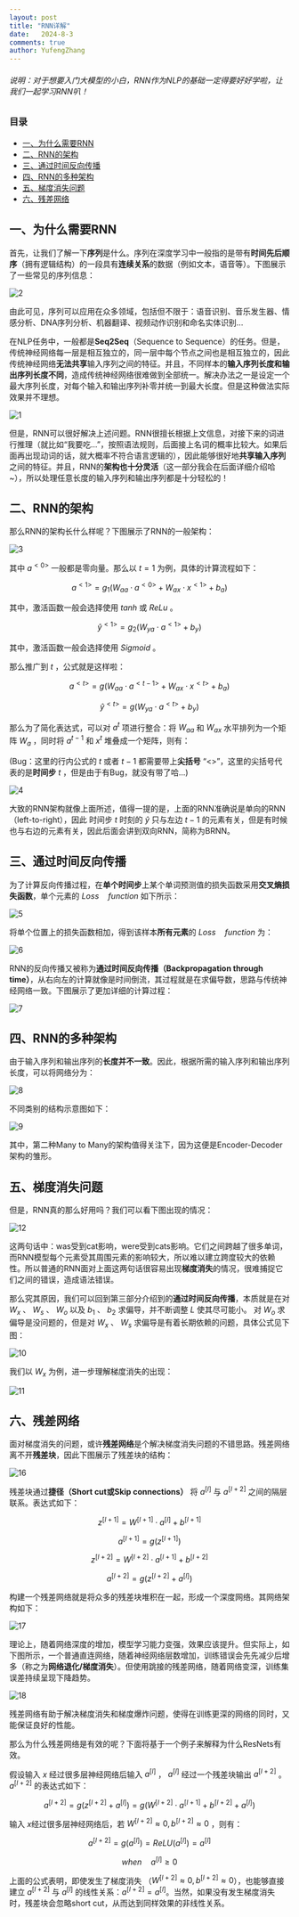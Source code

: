 ```yaml
---
layout: post
title: "RNN详解"
date:   2024-8-3
comments: true
author: YufengZhang
---
```


###### 说明：对于想要入门大模型的小白，RNN作为NLP的基础一定得要好好学啦，让我们一起学习RNN叭！

<!-- more -->

### 目录
- [一、为什么需要RNN](#一、为什么需要RNN)
- [二、RNN的架构](#二、RNN的架构)
- [三、通过时间反向传播](#三、通过时间反向传播)
- [四、RNN的多种架构](#四、RNN的多种架构)
- [五、梯度消失问题](#五、梯度消失问题)
- [六、残差网络](#六、残差网络)
## 一、为什么需要RNN

首先，让我们了解一下**序列**是什么。序列在深度学习中一般指的是带有**时间先后顺序**（拥有逻辑结构）的一段具有**连续关系**的数据（例如文本，语音等）。下图展示了一些常见的序列信息：

![2](https://peninsulazyf.github.io/images/2.png)

由此可见，序列可以应用在众多领域，包括但不限于：语音识别、音乐发生器、情感分析、DNA序列分析、机器翻译、视频动作识别和命名实体识别...

在NLP任务中，一般都是**Seq2Seq**（Sequence to Sequence）的任务。但是，传统神经网络每一层是相互独立的，同一层中每个节点之间也是相互独立的，因此传统神经网络**无法共享**输入序列之间的特征。并且，不同样本的**输入序列长度和输出序列长度不同**，造成传统神经网络很难做到全部统一。解决办法之一是设定一个最大序列长度，对每个输入和输出序列补零并统一到最大长度。但是这种做法实际效果并不理想。

![1](https://peninsulazyf.github.io/images/1.png)

但是，RNN可以很好解决上述问题。RNN很擅长根据上文信息，对接下来的词进行推理（就比如“我要吃...”，按照语法规则，后面接上名词的概率比较大。如果后面再出现动词的话，就大概率不符合语言逻辑的），因此能够很好地**共享输入序列**之间的特征。并且，RNN的**架构也十分灵活**（这一部分我会在后面详细介绍哈~），所以处理任意长度的输入序列和输出序列都是十分轻松的！

## 二、RNN的架构

那么RNN的架构长什么样呢？下图展示了RNN的一般架构：

![3](https://peninsulazyf.github.io/images/3.png)

其中 $a^{<0>}$ 一般都是零向量。那么以 $t=1$ 为例，具体的计算流程如下：

$$a^{<1>}=g_1(W_{aa} \cdot a^{<0>}+W_{ax} \cdot x^{<1>}+b_a)$$

其中，激活函数一般会选择使用 $tanh$ 或 $ReLu$ 。

$$\hat{y}^{<1>}=g_2(W_{ya} \cdot a^{<1>}+b_y)$$

其中，激活函数一般会选择使用 $Sigmoid$ 。

那么推广到 $t$ ，公式就是这样啦：

$$a^{<t>}=g(W_{aa} \cdot a^{<t-1>}+W_{ax} \cdot x^{<t>}+b_a)$$

$$\hat{y}^{<t>}=g(W_{ya} \cdot a^{<t>}+b_y)$$

那么为了简化表达式，可以对 $a^{t}$ 项进行整合：将 $W_{aa}$ 和 $W_{ax}$ 水平排列为一个矩阵 $W_a$ ，同时将 $a^{t-1}$ 和 $x^{t}$ 堆叠成一个矩阵，则有：

(Bug：这里的行内公式的 $t$ 或者 $t-1$ 都需要带上**尖括号** “<>”，这里的尖括号代表的是**时间步** $t$ ，但是由于有Bug，就没有带了哈...)

![4](https://peninsulazyf.github.io/images/4.png)

大致的RNN架构就像上面所述，值得一提的是，上面的RNN准确说是单向的RNN（left-to-right），因此 时间步 $t$ 时刻的 $\hat{y}$ 只与左边 $t-1$ 的元素有关，但是有时候也与右边的元素有关，因此后面会讲到双向RNN，简称为BRNN。

## 三、通过时间反向传播

为了计算反向传播过程，在**单个时间步**上某个单词预测值的损失函数采用**交叉熵损失函数**，单个元素的 $Loss \quad function$ 如下所示：

![5](https://peninsulazyf.github.io/images/5.png)

将单个位置上的损失函数相加，得到该样本**所有元素**的 $Loss \quad function$ 为：

![6](https://peninsulazyf.github.io/images/6.png)

RNN的反向传播又被称为**通过时间反向传播（Backpropagation through time）**，从右向左的计算就像是时间倒流，其过程就是在求偏导数，思路与传统神经网络一致。下图展示了更加详细的计算过程：

![7](https://peninsulazyf.github.io/images/7.png)

## 四、RNN的多种架构

由于输入序列和输出序列的**长度并不一致**。因此，根据所需的输入序列和输出序列长度，可以将网络分为：

![8](https://peninsulazyf.github.io/images/8.png)

不同类别的结构示意图如下：

![9](https://peninsulazyf.github.io/images/9.png)

其中，第二种Many to Many的架构值得关注下，因为这便是Encoder-Decoder架构的雏形。

## 五、梯度消失问题

但是，RNN真的那么好用吗？我们可以看下图出现的情况：

![12](https://peninsulazyf.github.io/images/12.png)

这两句话中：was受到cat影响，were受到cats影响。它们之间跨越了很多单词，而RNN模型每个元素受其周围元素的影响较大，所以难以建立跨度较大的依赖性。所以普通的RNN面对上面这两句话很容易出现**梯度消失**的情况，很难捕捉它们之间的错误，造成语法错误。

那么究其原因，我们可以回到第三部分介绍到的**通过时间反向传播**，本质就是在对 $W_x$ 、 $W_s$ 、 $W_o$ 以及  $b_1$ 、 $b_2$ 求偏导，并不断调整 $L$ 使其尽可能小。 对 $W_o$ 求偏导是没问题的，但是对 $W_x$ 、 $W_s$ 求偏导是有着长期依赖的问题，具体公式见下图：

![10](https://peninsulazyf.github.io/images/10.png)

我们以 $W_x$ 为例，进一步理解梯度消失的出现：

![11](https://peninsulazyf.github.io/images/11.png)

## 六、残差网络

面对梯度消失的问题，或许**残差网络**是个解决梯度消失问题的不错思路。残差网络离不开**残差块**，因此下图展示了残差块的结构：

![16](https://peninsulazyf.github.io/images/16.png)

残差块通过**捷径（Short cut或Skip connections）** 将 $a^{[l]}$ 与 $a^{[l+2]}$ 之间的隔层联系。表达式如下：

$$z^{[l+1]}=W^[l+1] \cdot a^{[l]}+b^{[l+1]}$$

$$a^{[l+1]}=g(z^{[l+1]})$$

$$z^{[l+2]}=W^[l+2] \cdot a^{[l+1]}+b^{[l+2]}$$

$$a^{[l+2]}=g(z^{[l+2]}+a^{[l]})$$

构建一个残差网络就是将众多的残差块堆积在一起，形成一个深度网络。其网络架构如下：

![17](https://peninsulazyf.github.io/images/17.png)

理论上，随着网络深度的增加，模型学习能力变强，效果应该提升。但实际上，如下图所示，一个普通直连网络，随着神经网络层数增加，训练错误会先先减少后增多（称之为**网络退化/梯度消失**）。但使用跳接的残差网络，随着网络变深，训练集误差持续呈现下降趋势。

![18](https://peninsulazyf.github.io/images/18.png)

残差网络有助于解决梯度消失和梯度爆炸问题，使得在训练更深的网络的同时，又能保证良好的性能。

那么为什么残差网络是有效的呢？下面将基于一个例子来解释为什么ResNets有效。

假设输入 $x$ 经过很多层神经网络后输入 $a^{[l]}$ ， $a^{[l]}$ 经过一个残差块输出 $a^{[l+2]}$ 。 $a^{[l+2]}$ 的表达式如下：

 $$a^{[l+2]}=g(z^{[l+2]}+a^{[l]})=g(W^{[l+2]} \cdot a^{[l+1]}+b^{[l+2]}+a^{[l]})$$ 

输入 $x$经过很多层神经网络后，若 $W^{[l+2]}≈0,b^{[l+2]}≈0$ ，则有：

$$a^{[l+2]}=g(a^{[l]})=ReLU(a^{[l]})=a^{[l]}$$

$$when \quad a^{[l]} \geq 0$$

上面的公式表明，即使发生了梯度消失 （$W^{[l+2]}≈0,b^{[l+2]}≈0$），也能够直接建立 $a^{[l+2]}$ 与 $a^{[l]}$ 的线性关系：$a^{[l+2]}=a^{[l]}$。当然，如果没有发生梯度消失时，残差块会忽略short cut，从而达到同样效果的非线性关系。
